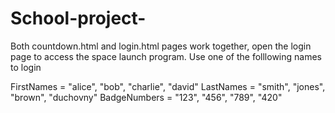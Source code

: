 # School-project-
Both countdown.html and login.html pages work together, open the login page to access the space launch program.
Use one of the folllowing names to login

FirstNames = "alice", "bob", "charlie", "david"
LastNames = "smith", "jones", "brown", "duchovny"
BadgeNumbers = "123", "456", "789", "420"
